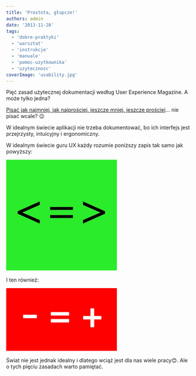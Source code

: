 ```yaml
---
title: 'Prostota, głupcze!'
authors: admin
date: '2013-11-28'
tags:
  - 'dobre-praktyki'
  - 'warsztat'
  - 'instrukcje'
  - 'manuale'
  - 'pomoc-uzytkownika'
  - 'uzytecznosc'
coverImage: 'usability.jpg'
---
```


Pięć zasad użytecznej dokumentacji według User Experience Magazine. A może tylko
jedna?

<!--truncate-->

[Pisać jak najmniej, jak najprościej, jeszcze mniej, jeszcze prościej](http://uxmag.com/articles/five-principles-of-writing-for-users)...
nie pisać wcale? 😉

W idealnym świecie aplikacji nie trzeba dokumentować, bo ich interfejs jest
przejrzysty, intuicyjny i ergonomiczny.

W idealnym świecie guru UX każdy rozumie poniższy zapis tak samo jak powyższy:

![LessIsMore1](images/LessIsMore1.jpg)

I ten również:

![LessIsMore2](images/LessIsMore2-300x170.jpg)

Świat nie jest jednak idealny i dlatego wciąż jest dla nas wiele pracy😊. Ale o
tych pięciu zasadach warto pamiętać.
